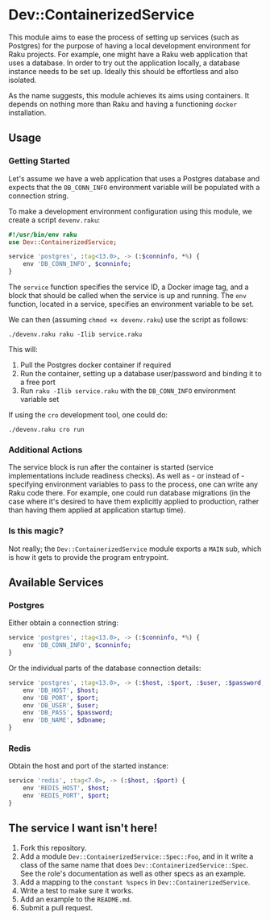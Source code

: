 # Dev::ContainerizedService

This module aims to ease the process of setting up services (such as Postgres)
for the purpose of having a local development environment for Raku projects.
For example, one might have a Raku web application that uses a database. In
order to try out the application locally, a database instance needs to be set
up. Ideally this should be effortless and also isolated.

As the name suggests, this module achieves its aims using containers. It
depends on nothing more than Raku and having a functioning `docker`
installation.

## Usage

### Getting Started

Let's assume we have a web application that uses a Postgres database and expects
that the `DB_CONN_INFO` environment variable will be populated with a connection
string.

To make a development environment configuration using this module, we create a
script `devenv.raku`:

```raku
#!/usr/bin/env raku
use Dev::ContainerizedService;

service 'postgres', :tag<13.0>, -> (:$conninfo, *%) {
    env 'DB_CONN_INFO', $conninfo;
}
```

The `service` function specifies the service ID, a Docker image tag, and a block that
should be called when the service is up and running. The `env` function, located in a
service, specifies an environment variable to be set.

We can then (assuming `chmod +x devenv.raku`) use the script as follows:

```
./devenv.raku raku -Ilib service.raku 
```

This will:

1. Pull the Postgres docker container if required
2. Run the container, setting up a database user/password and binding it to a free
   port
3. Run `raku -Ilib service.raku` with the `DB_CONN_INFO` environment variable set

If using the `cro` development tool, one could do:

```
./devenv.raku cro run 
```

### Additional Actions

The service block is run after the container is started (service implementations
include readiness checks). As well as - or instead of - specifying environment
variables to pass to the process, one can write any Raku code there. For
example, one could run database migrations (in the case where it's desired to
have them explicitly applied to production, rather than having them applied at
application startup time).

### Is this magic?

Not really; the `Dev::ContainerizedService` module exports a `MAIN` sub, which is
how it gets to provide the program entrypoint.

## Available Services

### Postgres

Either obtain a connection string:

```raku
service 'postgres', :tag<13.0>, -> (:$conninfo, *%) {
    env 'DB_CONN_INFO', $conninfo;
}
```

Or the individual parts of the database connection details:

```raku
service 'postgres', :tag<13.0>, -> (:$host, :$port, :$user, :$password, :$dbname, *%) {
    env 'DB_HOST', $host;
    env 'DB_PORT', $port;
    env 'DB_USER', $user;
    env 'DB_PASS', $password;
    env 'DB_NAME', $dbname;
}
```

### Redis

Obtain the host and port of the started instance:

```raku
service 'redis', :tag<7.0>, -> (:$host, :$port) {
    env 'REDIS_HOST', $host;
    env 'REDIS_PORT', $port;
}
```

## The service I want isn't here!

1. Fork this repository.
2. Add a module `Dev::ContainerizedService::Spec::Foo`, and in it write a
   class of the same name that does `Dev::ContainerizedService::Spec`. See
   the role's documentation as well as other specs as an example.
3. Add a mapping to the `constant %specs` in `Dev::ContainerizedService`.
4. Write a test to make sure it works.
5. Add an example to the `README.md`.
6. Submit a pull request.
